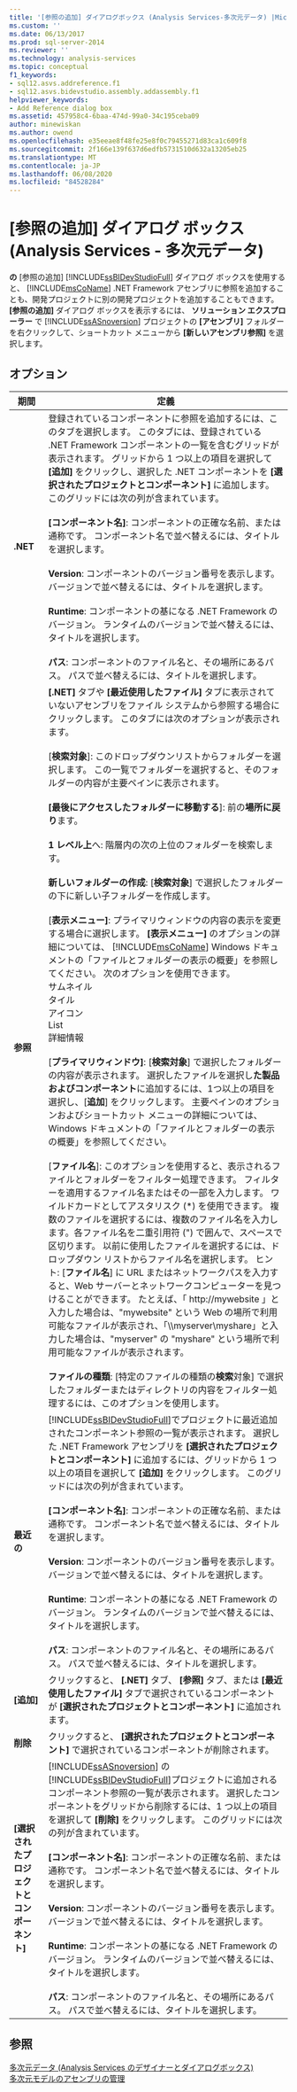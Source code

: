 ```yaml
---
title: '[参照の追加] ダイアログボックス (Analysis Services-多次元データ) |Microsoft Docs'
ms.custom: ''
ms.date: 06/13/2017
ms.prod: sql-server-2014
ms.reviewer: ''
ms.technology: analysis-services
ms.topic: conceptual
f1_keywords:
- sql12.asvs.addreference.f1
- sql12.asvs.bidevstudio.assembly.addassembly.f1
helpviewer_keywords:
- Add Reference dialog box
ms.assetid: 457958c4-6baa-474d-99a0-34c195ceba09
author: minewiskan
ms.author: owend
ms.openlocfilehash: e35eeae8f48fe25e8f0c79455271d83ca1c609f8
ms.sourcegitcommit: 2f166e139f637d6edfb5731510d632a13205eb25
ms.translationtype: MT
ms.contentlocale: ja-JP
ms.lasthandoff: 06/08/2020
ms.locfileid: "84528284"
---
```

# <a name="add-reference-dialog-box-analysis-services---multidimensional-data"></a>[参照の追加] ダイアログ ボックス (Analysis Services - 多次元データ)
  **の** [参照の追加] [!INCLUDE[ssBIDevStudioFull](../includes/ssbidevstudiofull-md.md)] ダイアログ ボックスを使用すると、 [!INCLUDE[msCoName](../includes/msconame-md.md)] .NET Framework アセンブリに参照を追加することも、開発プロジェクトに別の開発プロジェクトを追加することもできます。 **[参照の追加]** ダイアログ ボックスを表示するには、 **ソリューション エクスプローラー** で [!INCLUDE[ssASnoversion](../includes/ssasnoversion-md.md)] プロジェクトの **[アセンブリ]** フォルダーを右クリックして、ショートカット メニューから **[新しいアセンブリ参照]** を選択します。  
  
## <a name="options"></a>オプション  
  
|期間|定義|  
|----------|----------------|  
|**.NET**|登録されているコンポーネントに参照を追加するには、このタブを選択します。 このタブには、登録されている .NET Framework コンポーネントの一覧を含むグリッドが表示されます。 グリッドから 1 つ以上の項目を選択して **[追加]** をクリックし、選択した .NET コンポーネントを **[選択されたプロジェクトとコンポーネント]** に追加します。 このグリッドには次の列が含まれています。<br /><br /> **[コンポーネント名]**: コンポーネントの正確な名前、または通称です。 コンポーネント名で並べ替えるには、タイトルを選択します。<br /><br /> **Version**: コンポーネントのバージョン番号を表示します。 バージョンで並べ替えるには、タイトルを選択します。<br /><br /> **Runtime**: コンポーネントの基になる .NET Framework のバージョン。 ランタイムのバージョンで並べ替えるには、タイトルを選択します。<br /><br /> **パス**: コンポーネントのファイル名と、その場所にあるパス。 パスで並べ替えるには、タイトルを選択します。|  
|**参照**|**[.NET]** タブや **[最近使用したファイル]** タブに表示されていないアセンブリをファイル システムから参照する場合にクリックします。 このタブには次のオプションが表示されます。<br /><br /> [**検索対象**]: このドロップダウンリストからフォルダーを選択します。 この一覧でフォルダーを選択すると、そのフォルダーの内容が主要ペインに表示されます。<br /><br /> **[最後にアクセスしたフォルダーに移動する**]: 前の**場所に戻り**ます。<br /><br /> **1 レベル上**へ: 階層内の次の上位のフォルダーを検索します。<br /><br /> **新しいフォルダーの作成**: [**検索対象**] で選択したフォルダーの下に新しい子フォルダーを作成します。<br /><br /> [**表示メニュー]**: プライマリウィンドウの内容の表示を変更する場合に選択します。  **[表示メニュー]** のオプションの詳細については、 [!INCLUDE[msCoName](../includes/msconame-md.md)] Windows ドキュメントの「ファイルとフォルダーの表示の概要」を参照してください。 次のオプションを使用できます。<br />サムネイル<br />タイル<br />アイコン<br />List<br />詳細情報<br /><br /> [**プライマリウィンドウ]**: [**検索対象**] で選択したフォルダーの内容が表示されます。 選択したファイルを選択し**た製品およびコンポーネント**に追加するには、1つ以上の項目を選択し、[**追加**] をクリックします。 主要ペインのオプションおよびショートカット メニューの詳細については、Windows ドキュメントの「ファイルとフォルダーの表示の概要」を参照してください。<br /><br /> [**ファイル名**]: このオプションを使用すると、表示されるファイルとフォルダーをフィルター処理できます。 フィルターを適用するファイル名またはその一部を入力します。 ワイルドカードとしてアスタリスク (\*) を使用できます。 複数のファイルを選択するには、複数のファイル名を入力します。各ファイル名を二重引用符 (") で囲んで、スペースで区切ります。 以前に使用したファイルを選択するには、ドロップダウン リストからファイル名を選択します。 ヒント: [**ファイル名**] に URL またはネットワークパスを入力すると、Web サーバーとネットワークコンピューターを見つけることができます。 たとえば、「 http://mywebsite 」と入力した場合は、"mywebsite" という Web の場所で利用可能なファイルが表示され、「\\\myserver\myshare」と入力した場合は、"myserver" の "myshare" という場所で利用可能なファイルが表示されます。<br /><br /> **ファイルの種類**: [特定のファイルの種類の**検索**対象] で選択したフォルダーまたはディレクトリの内容をフィルター処理するには、このオプションを使用します。|  
|**最近の**|[!INCLUDE[ssBIDevStudioFull](../includes/ssbidevstudiofull-md.md)]でプロジェクトに最近追加されたコンポーネント参照の一覧が表示されます。 選択した .NET Framework アセンブリを **[選択されたプロジェクトとコンポーネント]** に追加するには、グリッドから 1 つ以上の項目を選択して **[追加]** をクリックします。 このグリッドには次の列が含まれています。<br /><br /> **[コンポーネント名]**: コンポーネントの正確な名前、または通称です。 コンポーネント名で並べ替えるには、タイトルを選択します。<br /><br /> **Version**: コンポーネントのバージョン番号を表示します。 バージョンで並べ替えるには、タイトルを選択します。<br /><br /> **Runtime**: コンポーネントの基になる .NET Framework のバージョン。 ランタイムのバージョンで並べ替えるには、タイトルを選択します。<br /><br /> **パス**: コンポーネントのファイル名と、その場所にあるパス。 パスで並べ替えるには、タイトルを選択します。|  
|**[追加]**|クリックすると、 **[.NET]** タブ、 **[参照]** タブ、または **[最近使用したファイル]** タブで選択されているコンポーネントが **[選択されたプロジェクトとコンポーネント]** に追加されます。|  
|**削除**|クリックすると、 **[選択されたプロジェクトとコンポーネント]** で選択されているコンポーネントが削除されます。|  
|**[選択されたプロジェクトとコンポーネント]**|[!INCLUDE[ssASnoversion](../includes/ssasnoversion-md.md)] の [!INCLUDE[ssBIDevStudioFull](../includes/ssbidevstudiofull-md.md)]プロジェクトに追加されるコンポーネント参照の一覧が表示されます。 選択したコンポーネントをグリッドから削除するには、1 つ以上の項目を選択して **[削除]** をクリックします。 このグリッドには次の列が含まれています。<br /><br /> **[コンポーネント名]**: コンポーネントの正確な名前、または通称です。 コンポーネント名で並べ替えるには、タイトルを選択します。<br /><br /> **Version**: コンポーネントのバージョン番号を表示します。 バージョンで並べ替えるには、タイトルを選択します。<br /><br /> **Runtime**: コンポーネントの基になる .NET Framework のバージョン。 ランタイムのバージョンで並べ替えるには、タイトルを選択します。<br /><br /> **パス**: コンポーネントのファイル名と、その場所にあるパス。 パスで並べ替えるには、タイトルを選択します。|  
  
## <a name="see-also"></a>参照  
 [多次元データ &#40;Analysis Services のデザイナーとダイアログボックス&#41;](analysis-services-designers-and-dialog-boxes-multidimensional-data.md)   
 [多次元モデルのアセンブリの管理](multidimensional-models/multidimensional-model-assemblies-management.md)  
  
  
